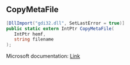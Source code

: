 ## CopyMetaFile

```csharp
[DllImport("gdi32.dll", SetLastError = true)]
public static extern IntPtr CopyMetaFile(
   IntPtr hemf,
   string filename
);
```

Microsoft documentation: [Link](https://learn.microsoft.com/en-us/windows/win32/api/wingdi/nf-wingdi-copymetafilea#:~:text=The%20CopyMetaFile%20function%20copies%20the,are%20recommended%20for%20new%20applications.)
